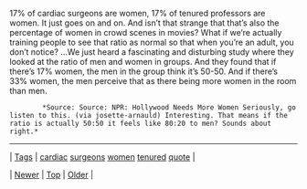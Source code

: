 <!--
title: 17% of cardiac surgeons are women, 17% of tenured professors are women. It just goes on and on. And isn&rsquo;t that strange that that&rsquo;s also the percentage of women in crowd scenes in movies? What if we&rsquo;re actually training people to see that ratio as normal so that when you&rsquo;re an adult, you don&rsquo;t notice? &hellip;We just heard a fascinating and disturbing study where they looked at the ratio of men and women in groups. And they found that if there&rsquo;s 17% women, the men in the group think it&rsquo;s 50-50. And if there&rsquo;s 33% women, the men perceive that as there being more women in the room than men.
date: 2020-06-28T15:27:00.229Z
tags: cardiac, surgeons, women, tenured, quote
-->




17% of cardiac surgeons are women, 17% of tenured professors are women. It just goes on and on. And isn’t that strange that that’s also the percentage of women in crowd scenes in movies? What if we’re actually training people to see that ratio as normal so that when you’re an adult, you don’t notice? …We just heard a fascinating and disturbing study where they looked at the ratio of men and women in groups. And they found that if there’s 17% women, the men in the group think it’s 50-50. And if there’s 33% women, the men perceive that as there being more women in the room than men.

            *Source: Source: NPR: Hollywood Needs More Women Seriously, go listen to this. (via josette-arnauld) Interesting. That means if the ratio is actually 50:50 it feels like 80:20 to men? Sounds about right.*

<!--BOTTOM-POST-NAVIGATION-->
---

| [Tags](tags.md) | [cardiac](tag-cardiac.md) [surgeons](tag-surgeons.md) [women](tag-women.md) [tenured](tag-tenured.md) [quote](tag-quote.md) |

| [Newer](72209322094.md) | [Top](index.md) | [Older](72209736179.md) |